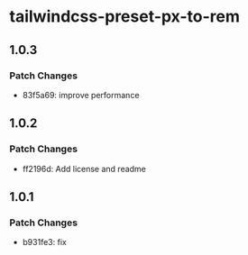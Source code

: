 # tailwindcss-preset-px-to-rem

## 1.0.3

### Patch Changes

- 83f5a69: improve performance

## 1.0.2

### Patch Changes

- ff2196d: Add license and readme

## 1.0.1

### Patch Changes

- b931fe3: fix
